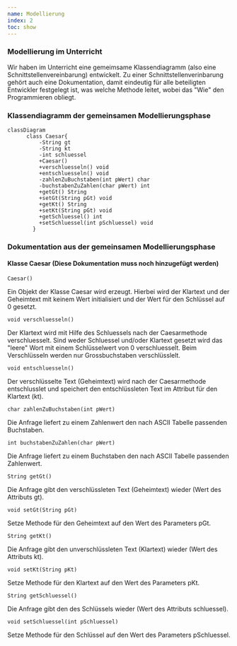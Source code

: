 ```yaml
---
name: Modellierung
index: 2
toc: show
---
```


### Modellierung im Unterricht
Wir haben im Unterricht eine gemeimsame Klassendiagramm (also eine Schnittstellenvereinbarung) entwickelt. Zu einer Schnittstellenverinbarung gehört auch eine Dokumentation, damit eindeutig für alle beteiligten Entwickler festgelegt ist, was welche Methode leitet, wobei das "Wie" den Programmieren obliegt.

### Klassendiagramm der gemeinsamen Modellierungsphase
```mermaid
classDiagram
      class Caesar{
          -String gt
          -String kt
          -int schluessel
          +Caesar()
          +verschluesseln() void
          +entschluesseln() void
          -zahlenZuBuchstaben(int pWert) char
          -buchstabenZuZahlen(char pWert) int
          +getGt() String
          +setGt(String pGt) void
          +getKt() String
          +setKt(String pGt) void         
          +getSchluessel() int
          +setSchluessel(int pSchluessel) void
        }
 ```

### Dokumentation aus der gemeinsamen Modellierungsphase
#### Klasse Caesar (Diese Dokumentation muss noch hinzugefügt werden)

`Caesar()`

Ein Objekt der Klasse Caesar wird erzeugt. Hierbei wird der Klartext und der Geheimtext mit keinem Wert initialisiert und der Wert für den Schlüssel auf 0 gesetzt.

`void verschluesseln()`

Der Klartext wird mit Hilfe des Schluessels nach der Caesarmethode verschluesselt. Sind weder Schluessel und/oder Klartext gesetzt wird das "leere" Wort mit einem Schlüsselwert von 0 verschluesselt. Beim Verschlüsseln werden nur Grossbuchstaben verschlüsslelt.

`void entschluesseln()`

Der verschlüsselte Text (Geheimtext) wird nach der Caesarmethode entschlusslet und speichert den entschlüssleten Text im Attribut für den Klartext (kt).

`char zahlenZuBuchstaben(int pWert)`

Die Anfrage liefert zu einem Zahlenwert den nach ASCII Tabelle passenden Buchstaben.

`int buchstabenZuZahlen(char pWert)`

Die Anfrage liefert zu einem Buchstaben den nach ASCII Tabelle passenden Zahlenwert.

`String getGt()`

Die Anfrage gibt den verschlüssleten Text (Geheimtext) wieder (Wert des Attributs gt).

`void setGt(String pGt)`

Setze Methode für den Geheimtext auf den Wert des Parameters pGt.

`String getKt()`

Die Anfrage gibt den unverschlüssleten Text (Klartext) wieder (Wert des Attributs kt).

`void setKt(String pKt)`

Setze Methode für den Klartext auf den Wert des Parameters pKt.

`String getSchluessel()`

Die Anfrage gibt den des Schlüssels wieder (Wert des Attributs schluessel).

`void setSchluessel(int pSchluessel)`

Setze Methode für den Schlüssel auf den Wert des Parameters pSchluessel.






